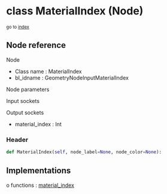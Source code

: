 # class MaterialIndex (Node)

<sub>go to [index](/docs/index.md)</sub>

## Node reference

Node
 - Class name : MaterialIndex
 - bl_idname : GeometryNodeInputMaterialIndex

Node parameters

Input sockets

Output sockets
 - material_index : Int

### Header

``` python
def MaterialIndex(self, node_label=None, node_color=None):
```

## Implementations

o functions : [material_index](/docs/GeoNodes_classes/GLOBAL.md#material_index)



